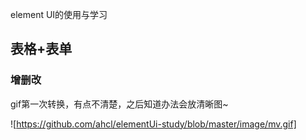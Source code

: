 element UI的使用与学习

## 表格+表单
### 增删改

gif第一次转换，有点不清楚，之后知道办法会放清晰图~

![https://github.com/ahcl/elementUi-study/blob/master/image/mv.gif]
